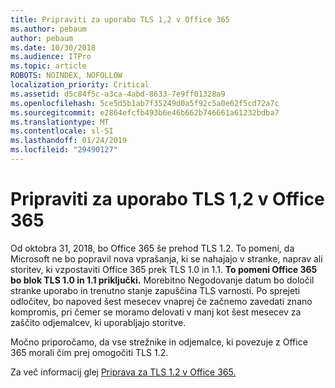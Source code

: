```yaml
---
title: Pripraviti za uporabo TLS 1,2 v Office 365
ms.author: pebaum
author: pebaum
ms.date: 10/30/2018
ms.audience: ITPro
ms.topic: article
ROBOTS: NOINDEX, NOFOLLOW
localization_priority: Critical
ms.assetid: d5c84f5c-a3ca-4abd-8633-7e9ff01328a9
ms.openlocfilehash: 5ce5d5b1ab7f35249d0a5f92c5a0e62f5cd72a7c
ms.sourcegitcommit: e2864efcfb493b6e46b662b746661a61232bdba7
ms.translationtype: MT
ms.contentlocale: sl-SI
ms.lasthandoff: 01/24/2019
ms.locfileid: "29490127"
---
```

# <a name="prepare-for-use-of-tls-12-in-office-365"></a>Pripraviti za uporabo TLS 1,2 v Office 365

Od oktobra 31, 2018, bo Office 365 še prehod TLS 1.2. To pomeni, da Microsoft ne bo popravil nova vprašanja, ki se nahajajo v stranke, naprav ali storitev, ki vzpostaviti Office 365 prek TLS 1.0 in 1.1. **To pomeni Office 365 bo blok TLS 1.0 in 1.1 priključki.** Morebitno Negodovanje datum bo določil stranke uporabo in trenutno stanje zapuščina TLS varnosti. Po sprejeti odločitev, bo napoved šest mesecev vnaprej če začnemo zavedati znano kompromis, pri čemer se moramo delovati v manj kot šest mesecev za zaščito odjemalcev, ki uporabljajo storitve. 
  
Močno priporočamo, da vse strežnike in odjemalce, ki povezuje z Office 365 morali čim prej omogočiti TLS 1.2.
  
Za več informacij glej [Priprava za TLS 1.2 v Office 365.](https://support.microsoft.com/help/4057306/preparing-for-tls-1-2-in-office-365)
  

